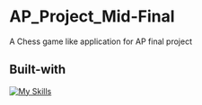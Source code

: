 # AP_Project_Mid-Final
A Chess game like application for AP final project
## Built-with
[![My Skills](https://skillicons.dev/icons?i=java)](https://skillicons.dev)
